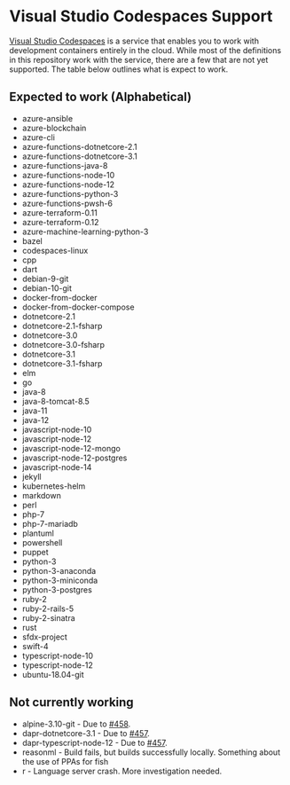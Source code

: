 # Visual Studio Codespaces Support

[Visual Studio Codespaces](http://aka.ms/vso) is a service that enables you to work with development containers entirely in the cloud. While most of the definitions in this repository work with the service, there are a few that are not yet supported. The table below outlines what is expect to work.

## Expected to work (Alphabetical)

* azure-ansible
* azure-blockchain
* azure-cli
* azure-functions-dotnetcore-2.1
* azure-functions-dotnetcore-3.1
* azure-functions-java-8
* azure-functions-node-10
* azure-functions-node-12
* azure-functions-python-3
* azure-functions-pwsh-6
* azure-terraform-0.11
* azure-terraform-0.12
* azure-machine-learning-python-3
* bazel
* codespaces-linux
* cpp
* dart
* debian-9-git
* debian-10-git
* docker-from-docker
* docker-from-docker-compose
* dotnetcore-2.1
* dotnetcore-2.1-fsharp
* dotnetcore-3.0
* dotnetcore-3.0-fsharp
* dotnetcore-3.1
* dotnetcore-3.1-fsharp
* elm
* go
* java-8
* java-8-tomcat-8.5
* java-11
* java-12
* javascript-node-10
* javascript-node-12
* javascript-node-12-mongo
* javascript-node-12-postgres
* javascript-node-14
* jekyll
* kubernetes-helm
* markdown
* perl
* php-7
* php-7-mariadb
* plantuml
* powershell
* puppet
* python-3
* python-3-anaconda
* python-3-miniconda
* python-3-postgres
* ruby-2
* ruby-2-rails-5
* ruby-2-sinatra
* rust
* sfdx-project
* swift-4
* typescript-node-10
* typescript-node-12
* ubuntu-18.04-git

## Not currently working

* alpine-3.10-git - Due to [#458](https://github.com/MicrosoftDocs/vsonline/issues/458).
* dapr-dotnetcore-3.1 - Due to [#457](https://github.com/MicrosoftDocs/vsonline/issues/457).
* dapr-typescript-node-12 - Due to [#457](https://github.com/MicrosoftDocs/vsonline/issues/457).
* reasonml - Build fails, but builds successfully locally. Something about the use of PPAs for fish
* r - Language server crash. More investigation needed.

